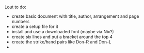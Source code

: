 Lout to do:

- create basic document with title, author, arrangement and page numbers
- create a setup file for it
- install and use a downloaded font (maybe via Nix?)
- create six lines and put a bracket around the top 4
- create the strike/hand pairs like Don-R and Don-L
- 